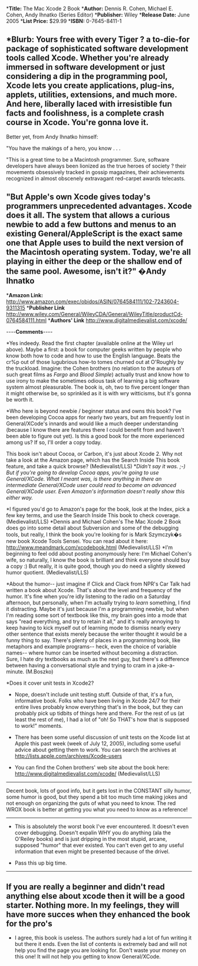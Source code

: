 


***Title:**
The Mac Xcode 2 Book
***Author:**
Dennis R. Cohen, Michael E. Cohen, Andy Ihnatko (Series Editor)
***Publisher:**
Wiley
***Release Date:**
June 2005
***List Price:**
$29.99
***ISBN:**
0-7645-8411-1

***Blurb:**
Yours free with every Tiger ? a to-die-for package of sophisticated software development tools called Xcode. Whether you're already immersed in software development or just considering a dip in the programming pool, Xcode lets you create applications, plug-ins, applets, utilities, extensions, and much more. And here, liberally laced with irresistible fun facts and foolishness, is a complete crash course in Xcode. You're gonna love it.
----
Better yet, from Andy Ihnatko himself:

"You have the makings of a hero, you know . . .

"This is a great time to be a Macintosh programmer. Sure, software developers have always been lionized as the true heroes of society ? their movements obsessively tracked in gossip magazines, their achievements recognized in almost obscenely extravagant red-carpet awards telecasts.

"But Apple's own Xcode gives today's programmers unprecedented advantages. Xcode does it all. The system that allows a curious newbie to add a few buttons and menus to an existing General/AppleScript is the exact same one that Apple uses to build the next version of the Macintosh operating system. **Today, we're all playing in either the deep or the shallow end of the same pool. Awesome, isn't it**?"
�Andy Ihnatko
----

***Amazon Link:**
http://www.amazon.com/exec/obidos/ASIN/0764584111/102-7243604-9311315
***Publisher Link**
http://www.wiley.com/General/WileyCDA/General/WileyTitle/productCd-0764584111.html
***Authors' Link**
http://www.digitalmedievalist.com/xcode/


----**Comments**----


*Yes indeedy. Read the first chapter (available online at the Wiley url above). Maybe a first: a book for computer geeks written by people who know both how to code and how to use the English language. Beats the cr%p out of those lugubrious how-to tomes churned out at O'Roughly by the truckload. Imagine: the Cohen brothers (no relation to the auteurs of such great films as *Fargo* and *Blood Simple*) actually trust and know how to use irony to make the sometimes odious task of learning a big software system almost pleasurable. The book is, oh, two to five percent longer than it might otherwise be, so sprinkled as it is with wry witticisms, but it's gonna be worth it.

*Who here is beyond newbie / beginner status and owns this book? I've been developing Cocoa apps for nearly two years, but am frequently lost in General/XCode's innards and would like a much deeper understanding (because I know there are features there I could benefit from and haven't been able to figure out yet). Is this a good book for the more experienced among us? If so, I'll order a copy today.

This book isn't about Cocoa, or Carbon, it's just about Xcode 2. Why not take a look at the Amazon page, which has the Search Inside This book feature, and take a quick browse? (Medievalist/LLS)
**Didn't say it was. ;-) But if you're going to develop Cocoa apps, you're going to use General/XCode. What I meant was, is there anything in there an intermediate General/XCode user could read to become an advanced General/XCode user. Even Amazon's information doesn't really show this either way.*

*I figured you'd go to Amazon's page for the book, look at the Index, pick a few key terms, and use the Search Inside This book to check coverage. (Medievalist/LLS)
*Dennis and Michael Cohen's The Mac Xcode 2 Book does go into some detail about Subversion and some of the debugging tools, but really, I think the book you're looking for is Mark Szymczyk�s new book Xcode Tools Sensei. You can read about it here: http://www.meandmark.com/xcodebook.html (Medievalist/LLS)
*I'm beginning to feel odd about posting anonymously here: I'm Michael Cohen's wife, so naturally, I know the book is brilliant and think everyone should buy a copy :) But really, it is quite good, though you do need a slightly skewed humor quotient. (Medievalist/LLS)

*About the humor-- just imagine if Click and Clack from NPR's Car Talk had written a book about Xcode. That's about the level and frequency of the humor. It's fine when you're idly listening to the radio on a Saturday afternoon, but personally, when I'm actually trying to *learn* something, I find it distracting. Maybe it's just because I'm a programming newbie, but when I'm reading some sort of textbook like this, my brain goes into a mode that says "read everything, and try to retain it all," and it's really annoying to keep having to kick myself out of learning mode to dismiss nearly every other sentence that exists merely because the writer thought it would be a funny thing to say. There's plenty of places in a programming book, like metaphors and example programs-- heck, even the choice of variable names-- where humor can be inserted without becoming a distraction. Sure, I hate dry textbooks as much as the next guy, but there's a difference between having a conversational style and trying to cram in a joke-a-minute. (M.Boszko)



*Does it cover unit tests in Xcode2?

* Nope, doesn't include unit testing stuff.  Outside of that, it's a fun, informative book.  Folks who have been living in Xcode 24/7 for their entire lives probably know everything that's in the book, but they can probably pick up tidbits of things here and there.  For the rest of us (at least the rest of me), I had a lot of "oh! So THAT's how that is supposed to work!" moments.
* There has been some useful discussion of unit tests on the Xcode list at Apple this past week (week of July 12, 2005), including some useful advice about getting them to work. You can search the archives at http://lists.apple.com/archives/Xcode-users


* You can find the Cohen brothers' web site about the book here: http://www.digitalmedievalist.com/xcode/ (Medievalist/LLS)



----
Decent book, lots of good info, but it gets lost in the CONSTANT silly humor, some humor is good, but they spend a bit too much time making jokes and not enough on organizing the guts of what you need to know.
The red WROX book is better at getting you what you need to know as a reference!

----
* This is absolutely the worst book I've ever encountered. It doesn't even cover debugging. Doesn't expalin WHY you do anything (ala the O'Reiley books) and is just dripping in the most stupid, arcane, supposed "humor" that ever existed. You can't even get to any useful information that even might be presented because of the drivel.

* Pass this up big time.


----
If you are really a beginner and didn't read anything else about xcode then it will be a good starter. Nothing more. In my feelings, they will have more succes when they enhanced the book for the pro's
----
* I agree, this book is useless. The authors surely had a lot of fun writing it but there it ends.  Even the list of contents is extremely bad and will not help you find the page you are looking for.
Don't waste your money on this one! It will not help you getting to know General/XCode.